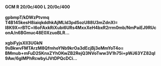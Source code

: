 #### GCM R 20/0c/400 L 20/0c/400
**gpbmpT/kDWzPtvmq**<br/>**T4B145kesH8iaiqkddhkAjMLld3pdSozU88U3mZdnXI=**<br/>**l8K9X+rBTC+l6oFAxkRiXubi6URs4MxxXeH4bxR2rrm0mb/NmPaiEJ9RUconA/n6BGmuc48E0XzuoBLR...**<br/><br/>
**xgbiFyjsXIl3UGkN**<br/>**9sBkwvFMTArzM8QfmhoYNb9krOa3dEcjBj3eMmYoT4o=**<br/>**BMmub+mFuD2SKnxZYhOKwZB2RejQ3NVoTww3V1h75i+pWJ63YZ82qI9Aw/6gIMPhRcwbyiJVtDPQcDCi...**